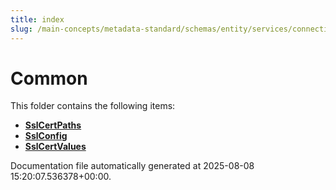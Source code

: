 ```yaml
---
title: index
slug: /main-concepts/metadata-standard/schemas/entity/services/connections/common
---
```


# Common

This folder contains the following items:

- [**SslCertPaths**](/main-concepts/metadata-standard/schemas/entity/services/connections/common/sslcertpaths)
- [**SslConfig**](/main-concepts/metadata-standard/schemas/entity/services/connections/common/sslconfig)
- [**SslCertValues**](/main-concepts/metadata-standard/schemas/entity/services/connections/common/sslcertvalues)


Documentation file automatically generated at 2025-08-08 15:20:07.536378+00:00.
